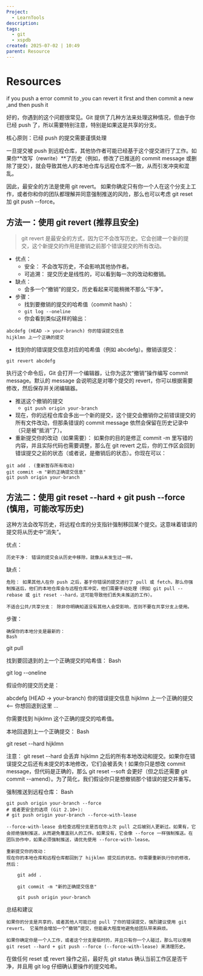 ```yaml
---
Project:
  - LearnTools
description:
tags:
  - git
  - xspdb
created: 2025-07-02 | 10:49
parent: Resource
---
```

# Resources
if you push a error commit to  ,you can revert it first and then commit a new ,and then push it

好的，你遇到的这个问题很常见。Git 提供了几种方法来处理这种情况，但由于你已经 push 了，所以需要特别注意，特别是如果这是共享的分支。

核心原则：已经 push 的提交需要谨慎处理

一旦提交被 push 到远程仓库，其他协作者可能已经基于这个提交进行了工作。如果你**改写（rewrite）**了历史（例如，修改了已推送的 commit message 或删除了提交），就会导致其他人的本地仓库与远程仓库不一致，从而引发冲突和混乱。

因此，最安全的方法是使用 git revert。 如果你确定只有你一个人在这个分支上工作，或者你和你的团队都理解并同意强制推送的风险，那么也可以考虑 git reset 加 git push --force。

## 方法一：使用 git revert (推荐且安全)

> git revert 是最安全的方式，因为它不会改写历史。它会创建一个新的提交，这个新提交的作用是撤销之前那个错误提交的所有改动。

- 优点：
	- 安全： 不会改写历史，不会影响其他协作者。
	- 可追溯： 提交历史是线性的，可以看到每一次的改动和撤销。
- 缺点：
	- 会多一个“撤销”的提交，历史看起来可能稍微不那么“干净”。
- 步骤：
	- 找到要撤销的提交的哈希值（commit hash）：
	- `git log --oneline`
	- 你会看到类似这样的输出：
```
abcdefg (HEAD -> your-branch) 你的错误提交信息
hijklmn 上一个正确的提交
```

- 找到你的错误提交信息对应的哈希值（例如 abcdefg）。撤销该提交：

`git revert abcdefg`

执行这个命令后，Git 会打开一个编辑器，让你为这次“撤销”操作编写 commit message。默认的 message 会说明这是对哪个提交的 revert，你可以根据需要修改，然后保存并关闭编辑器。

- 推送这个撤销的提交
	- `git push origin your-branch`
- 现在，你的远程仓库会多出一个新的提交，这个提交会撤销你之前错误提交的所有文件改动，但那条错误的 commit message 依然会保留在历史记录中（只是被“抵消”了）。
- 重新提交你的改动（如果需要）：
    如果你的目的是修正 commit -m 里写错的内容，并且实际代码也需要调整，那么在 git revert 之后，你的工作区会回到错误提交之前的状态（或者说，是撤销后的状态）。你现在可以：
```
git add . (重新暂存所有改动)
git commit -m "新的正确提交信息"
git push origin your-branch
```

## 方法二：使用 git reset --hard + git push --force (慎用，可能改写历史)

这种方法会改写历史，将远程仓库的分支指针强制移回某个提交。这意味着错误的提交将从历史中“消失”。

优点：

    历史干净： 错误的提交会从历史中移除，就像从未发生过一样。

缺点：

    危险： 如果其他人在你 push 之后，基于你错误的提交进行了 pull 或 fetch，那么你强制推送后，他们的本地仓库会与远程仓库冲突，他们需要手动处理（例如 git pull --rebase 或 git reset --hard，这可能导致他们丢失未推送的工作）。

    不适合公共/共享分支： 除非你明确知道没有其他人会受影响，否则不要在共享分支上使用。

步骤：

    确保你的本地分支是最新的：
    Bash

git pull

找到要回退到的上一个正确提交的哈希值：
Bash

git log --oneline

假设你的提交历史是：

abcdefg (HEAD -> your-branch) 你的错误提交信息
hijklmn 上一个正确的提交 <-- 你想回退到这里
...

你需要找到 hijklmn 这个正确的提交的哈希值。

本地回退到上一个正确提交：
Bash

git reset --hard hijklmn

注意： git reset --hard 会丢弃 hijklmn 之后的所有本地改动和提交。如果你在错误提交之后还有未提交的本地修改，它们会被丢失！如果你只是想改 commit message，但代码是正确的，那么 git reset --soft 会更好（但之后还需要 git commit --amend）。为了简化，我们假设你只是想撤销那个错误的提交并重写。

强制推送到远程仓库：
Bash

    git push origin your-branch --force
    # 或者更安全的选项 (Git 2.10+):
    # git push origin your-branch --force-with-lease

    --force-with-lease 会检查远程分支是否在你上次 pull 之后被别人更新过。如果有，它会拒绝强制推送，从而避免覆盖别人的工作。如果没有，它会像 --force 一样强制推送。在团队协作中，如果必须强制推送，请优先使用 --force-with-lease。

    重新提交你的改动：
    现在你的本地仓库和远程仓库都回到了 hijklmn 提交后的状态。你需要重新执行你的修改，然后：

        git add .

        git commit -m "新的正确提交信息"

        git push origin your-branch

总结和建议

    如果你的分支是共享的，或者其他人可能已经 pull 了你的错误提交，强烈建议使用 git revert。 它虽然会增加一个“撤销”提交，但能最大程度地避免给团队带来麻烦。

    如果你确定你是一个人工作，或者这个分支是临时的，并且只有你一个人碰过，那么可以使用 git reset --hard + git push --force (--force-with-lease) 来清理历史。

在做任何 reset 或 revert 操作之前，最好先 git status 确认当前工作区是否干净，并且用 git log 仔细确认要操作的提交哈希。